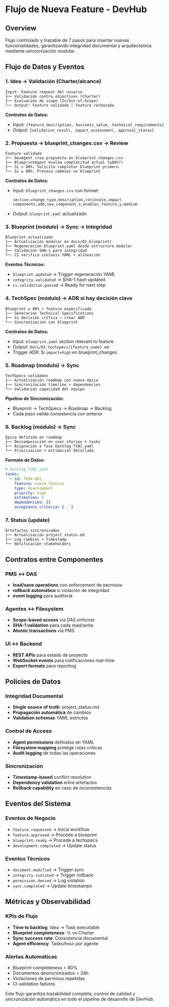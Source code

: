# Flujo de Nueva Feature - DevHub

## Overview
Flujo controlado y trazable de 7 pasos para insertar nuevas funcionalidades, garantizando integridad documental y arquitectónica mediante sincronización modular.

## Flujo de Datos y Eventos

### 1. Idea → Validación (Charter/alcance)
```
Input: Feature request del usuario
├── Validación contra objectives (Charter)
├── Evaluación de scope (In/Out-of-Scope)
└── Output: Feature validada | Feature rechazada
```

**Contratos de Datos:**
- Input: `{feature_description, business_value, technical_requirements}`
- Output: `{validation_result, impact_assessment, approval_status}`

### 2. Propuesta → blueprint_changes.csv → Review
```
Feature validada
├── DevAgent crea propuesta en blueprint_changes.csv
├── BlueprintAgent evalúa completitud actual (≥80%?)
├── Si < 80%: Solicita completar blueprint primero
└── Si ≥ 80%: Procesa cambios en blueprint
```

**Contratos de Datos:**
- Input: `blueprint_changes.csv` con format:
  ```csv
  section,change_type,description,rationale,impact
  components,add,new_component_x,enables_feature_y,medium
  ```
- Output: `blueprint.yaml` actualizado

### 3. Blueprint (módulo) → Sync → Integridad
```
Blueprint actualizado
├── Actualización modular en docs/02_blueprint/
├── Regeneración blueprint.yaml desde estructura modular  
├── Validación SHA-1 para integridad
└── CI verifica sintaxis YAML + alineación
```

**Eventos Técnicos:**
- `blueprint.updated` → Trigger regeneración YAML
- `integrity.validated` → SHA-1 hash updated
- `ci.validation.passed` → Ready for next step

### 4. TechSpec (módulo) → ADR si hay decisión clave
```
Blueprint ≥ 80% + feature especificada
├── Generación Technical Specifications
├── Si decisión crítica → crear ADR
└── Sincronización con blueprint
```

**Contratos de Datos:**
- Input: `blueprint.yaml` section relevant to feature
- Output: `docs/03_techspecs/{feature_name}.md`
- Trigger ADR: Si `impact=high` en blueprint_changes

### 5. Roadmap (módulo) → Sync
```
TechSpecs validados
├── Actualización roadmap con nueva épica
├── Sincronización timeline + dependencies
└── Validación capacidad del equipo
```

**Pipeline de Sincronización:**
- Blueprint → TechSpecs → Roadmap → Backlog
- Cada paso valida consistencia con anterior

### 6. Backlog (módulo) → Sync
```
Épica definida en roadmap
├── Descomposición en user stories + tasks
├── Asignación a fase backlog_f{N}.yaml
└── Priorización + estimación detallada
```

**Formato de Datos:**
```yaml
# backlog_f{N}.yaml
tasks:
  - id: TASK-001
    feature: nueva_feature
    type: development
    priority: high
    estimation: 5
    dependencies: []
    acceptance_criteria: [...]
```

### 7. Status (update)
```
Artefactos sincronizados
├── Actualización project_status.md
├── Log cambios + timestamp
└── Notificación stakeholders
```

## Contratos entre Componentes

### PMS ↔ DAS
- **load/save operations** con enforcement de permisos
- **rollback automático** si violación de integridad
- **event logging** para auditoría

### Agentes ↔ Filesystem
- **Scope-based access** via DAS enforcer
- **SHA-1 validation** para cada read/write
- **Atomic transactions** via PMS

### UI ↔ Backend
- **REST APIs** para estado de proyecto
- **WebSocket events** para notificaciones real-time
- **Export formats** para reporting

## Policies de Datos

### Integridad Documental
- **Single source of truth**: project_status.md
- **Propagación automática** de cambios
- **Validation schemas** YAML estrictos

### Control de Acceso
- **Agent permissions** definidos en YAML
- **Filesystem mapping** protege rutas críticas
- **Audit logging** de todas las operaciones

### Sincronización
- **Timestamp-based** conflict resolution
- **Dependency validation** entre artefactos
- **Rollback capability** en caso de inconsistencias

## Eventos del Sistema

### Eventos de Negocio
- `feature.requested` → Inicia workflow
- `feature.approved` → Procede a blueprint
- `blueprint.ready` → Procede a techspecs
- `development.completed` → Update status

### Eventos Técnicos  
- `document.modified` → Trigger sync
- `integrity.violated` → Trigger rollback
- `permission.denied` → Log violation
- `sync.completed` → Update timestamps

## Métricas y Observabilidad

### KPIs de Flujo
- **Time to backlog**: Idea → Task executable
- **Blueprint completeness**: % vs Charter
- **Sync success rate**: Consistencia documental
- **Agent efficiency**: Tasks/hour por agente

### Alertas Automáticas
- Blueprint completeness < 80%
- Documentos desincronizados > 24h
- Violaciones de permisos repetidas
- CI validation failures

Este flujo garantiza trazabilidad completa, control de calidad y sincronización automática en todo el pipeline de desarrollo de DevHub.